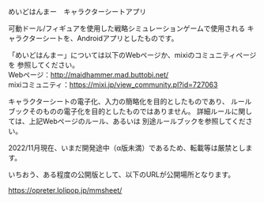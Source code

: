 めいどはんまー　キャラクターシートアプリ

可動ドール/フィギュアを使用した戦略シミュレーションゲームで使用される
キャラクターシートを、Androidアプリとしたものです。

「めいどはんまー」については以下のWebページか、mixiのコミュニティページを
参照してください。  
Webページ：http://maidhammer.mad.buttobi.net/  
mixiコミュニティ：https://mixi.jp/view_community.pl?id=727063  

キャラクターシートの電子化、入力の簡略化を目的としたものであり、
ルールブックそのものの電子化を目的としたものではありません。
詳細ルールに関しては、上記Webページのルール、あるいは
別途ルールブックを参照してください。

2022/11月現在、いまだ開発途中（α版未満）であるため、転載等は厳禁とします。

いちおう、ある程度の公開版として、以下のURLが公開場所となります。

https://opreter.lolipop.jp/mmsheet/

